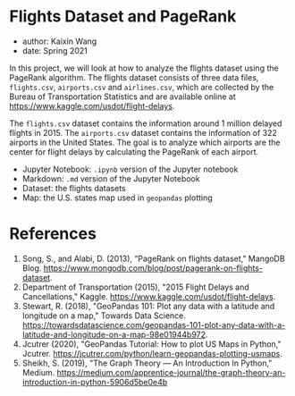 # Flights Dataset and PageRank

- author: Kaixin Wang
- date: Spring 2021

In this project, we will look at how to analyze the flights dataset using the PageRank algorithm. The flights dataset consists of three data files, `flights.csv`, `airports.csv` and `airlines.csv`, which are collected by the Bureau of Transportation Statistics and are available online at https://www.kaggle.com/usdot/flight-delays. 

The `flights.csv` dataset contains the information around 1 million delayed flights in 2015. The `airports.csv` dataset contains the information of 322 airports in the United States. The goal is to analyze which airports are the center for flight delays by calculating the PageRank of each airport.

- Jupyter Notebook: `.ipynb`  version of the Jupyter notebook
- Markdown: `.md` version of the Jupyter Notebook
- Dataset: the flights datasets
- Map: the U.S. states map used in `geopandas` plotting

# References

1. Song, S., and Alabi, D. (2013), “PageRank on flights dataset,” MangoDB Blog. https://www.mongodb.com/blog/post/pagerank-on-flights-dataset.
2. Department of Transportation (2015), "2015 Flight Delays and Cancellations," Kaggle. https://www.kaggle.com/usdot/flight-delays.
3. Stewart, R. (2018), "GeoPandas 101: Plot any data with a latitude and longitude on a map," Towards Data Science. https://towardsdatascience.com/geopandas-101-plot-any-data-with-a-latitude-and-longitude-on-a-map-98e01944b972.
4. Jcutrer (2020), "GeoPandas Tutorial: How to plot US Maps in Python," Jcutrer. https://jcutrer.com/python/learn-geopandas-plotting-usmaps. 
5. Sheikh, S. (2019), "The Graph Theory — An Introduction In Python," Medium. https://medium.com/apprentice-journal/the-graph-theory-an-introduction-in-python-5906d5be0e4b



